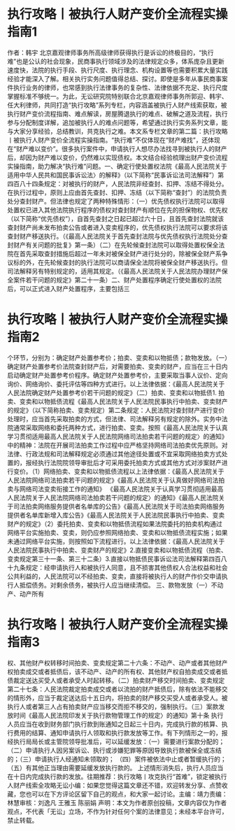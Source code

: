 # 执行攻略丨被执行人财产变价全流程实操指南1

作者：韩宇 北京嘉观律师事务所高级律师获得执行是诉讼的终极目的，“执行难”也是公认的社会现象，民商事执行领域涉及的法律规定众多，体系庞杂且更新速度快，法院的执行手段、执行尺度、执行理念、机构设置等也需要积累大量实践经验才能深入了解。相关执行实务问题值得总结、探讨。即使是多年从事民商事案件执行业务的律师，也常感到执行法律事务的复杂性、法律依据不充足、执行尺度掌握标准不够统一。为此，无讼研究院特别联合北京嘉观律师事务所郭迎、韩宇、任大利律师，共同打造“执行攻略”系列专栏，内容涵盖被执行人财产线索获取，被执行财产变价流程指南、难点解读，房屋腾退执行的难点、破解之道及流程，执行参与分配制度详解，追加被执行人的难点问题等，希望通过执行实务系列文章，能与大家分享经验，总结教训，共克执行之难。本文系专栏文章的第二篇：执行攻略丨被执行人财产变价全流程实操指南。“执行难”不仅体现在“财产难找”，还体现在“财产难以变价”。很多执行案件中，申请执行人想尽办法找寻到被执行人的财产后，却因为财产难以变价，仍然难以实现债权。本文结合经验梳理出财产变价流程实操指南，助力解决“执行难”问题。一、确定行使处置权法院《最高人民法院关于适用中华人民共和国民事诉讼法〉的解释》（以下简称“民事诉讼法司法解释”）第四百八十四条规定：对被执行的财产，人民法院非经查封、扣押、冻结不得处分。在执行过程中，原则上应由首先查封、扣押、冻结（以下简称“查封”）的法院负责处分查封财产。但法律也规定了两种特殊情形：（一）优先债权执行法院可以取得处置权已进入其他法院执行程序的债权对查封财产有顺位在先的担保物权、优先权（以下简称“优先债权”），自首先查封之日起已超过六十日，且首先查封法院就该查封财产尚未发布拍卖公告或者进入变卖程序的，优先债权执行法院可以要求将该查封财产移送执行。（《最高人民法院关于首先查封法院与优先债权执行法院处分查封财产有关问题的批复》第一条）（二）在先轮候查封法院可以取得处置权保全法院在首先采取查封措施后超过一年未对被保全财产进行处分的，除被保全财产系争议标的外，在先轮候查封的执行法院可以商请保全法院将被保全财产移送执行。但司法解释另有特别规定的，适用其规定。（《最高人民法院关于人民法院办理财产保全案件若干问题的规定》第二十一条）二、财产处置程序确定行使处置权的法院后，可以正式进入财产处置程序，主要包括三

# 执行攻略丨被执行人财产变价全流程实操指南2

个环节，分别为：确定财产处置参考价；拍卖、变卖和以物抵债；款物发放。（一）确定财产处置参考价法院查封财产后，对需要拍卖、变卖的财产，应当在三十日内启动确定财产处置参考价程序。确定财产处置参考价，主要采取当事人议价、定向询价、网络询价、委托评估等四种方式进行。以上法律依据：《最高人民法院关于人民法院确定财产处置参考价若干问题的规定》（二）拍卖、变卖和以物抵债1. 拍卖、变卖和以物抵债流程《最高人民法院关于人民法院民事执行中拍卖、变卖财产的规定》（以下简称拍卖、变卖规定）第二条规定：人民法院对查封财产进行变价处理时，应当首先采取拍卖的方式，但法律、司法解释另有规定的除外。实务中法院通常采取网络和委托两种方式，进行拍卖、变卖。按照《最高人民法院关于认真学习贯彻适用最高人民法院关于人民法院网络司法拍卖若干问题的规定〉的通知》中的精神：法院在开展司法拍卖工作过程中应严格坚持网络司法拍卖优先原则。对法律、行政法规和司法解释规定必须通过其他途径处置或不宜采取网络拍卖方式处置的，报经执行法院院领导审批后才可采用委托拍卖方式或其他方式对涉案财产进行变价。（1）网络拍卖、变卖和以物抵债流程以上法律依据：《最高人民法院关于人民法院网络司法拍卖若干问题的规定》《最高人民法院关于认真做好网络司法拍卖与网络司法变卖衔接工作的通知》               《最高人民法院关于认真学习贯彻适用最高人民法院关于人民法院网络司法拍卖若干问题的规定〉的通知》《最高人民法院关于司法拍卖网络服务提供者名单库的公告》《最高人民法院关于司法拍卖网络服务提供者名单库新增入库公告》《最高人民法院关于人民法院民事执行中拍卖、变卖财产的规定》（2）委托拍卖、变卖和以物抵债流程如果法院委托的拍卖机构通过网络平台实施拍卖、变卖，则仍应参照网络拍卖、变卖和以物抵债流程实施；如果未通过网络平台实施，则按照如下流程进行。以上法律依据：《最高人民法院关于人民法院民事执行中拍卖、变卖财产的规定》2.直接变卖和以物抵债流程（拍卖、变卖规定第三十一条、第三十二条）3.直接以物抵债民事诉讼法司法解释第四百八十九条规定：经申请执行人和被执行人同意，且不损害其他债权人合法权益和社会公共利益的，人民法院可以不经拍卖、变卖，直接将被执行人的财产作价交申请执行人抵偿债务。对剩余债务，被执行人应当继续清偿。 三、款物发放（一）不动产、动产所有

# 执行攻略丨被执行人财产变价全流程实操指南3

权、其他财产权转移时间拍卖、变卖规定第二十六条：不动产、动产或者其他财产权拍卖成交或者抵债后，该不动产、动产的所有权、其他财产权自拍卖成交或者抵债裁定送达买受人或者承受人时起转移。（二）拍卖财产移交时间拍卖、变卖规定第二十七条：人民法院裁定拍卖成交或者以流拍的财产抵债后，除有依法不能移交的情形外，应当于裁定送达后十五日内，将拍卖的财产移交买受人或者承受人。被执行人或者第三人占有拍卖财产应当移交而拒不移交的，强制执行。（三）案款发放时间《最高人民法院印发关于执行款物管理工作的规定〉的通知》第十条 执行人员应当在收到财务部门执行款到账通知之日起三十日内，完成执行款的核算、执行费用的结算、通知申请执行人领取和执行款发放等工作。有下列情形之一的，报经执行局局长或主管院领导批准后，可以延缓发放：（一）需要进行案款分配的； （二）申请执行人因另案诉讼、执行或涉嫌犯罪等原因导致执行款被保全或冻结的；（三）申请执行人经通知未领取的； （四）案件被依法中止或者暂缓执行的；（五）有其他正当理由需要延缓发放执行款的。 上述情形消失后，执行人员应当在十日内完成执行款的发放。往期推荐：执行攻略丨攻克执行“首难”，锁定被执行人财产线索全攻略无讼小编：如果您觉得这篇文章还不错，欢迎转发分享、点赞收藏，您也可以在下方评论区留下自己的观点，和大家一起讨论。主编：靖力责编：林慧审核：刘逸凡 王雅玉 陈丽娟 声明：本文为作者原创投稿，文章内容仅为作者观点，不代表「无讼」立场，不作为针对任何个案的法律意见；未经本平台许可，禁止转载。

